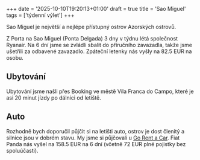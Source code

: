 +++
date = '2025-10-10T19:20:13+01:00'
draft = true
title = 'Sao Miguel'
tags = ['týdenní výlet']
+++

Sao Miguel je největší a nejlépe přístupný ostrov Azorských ostrovů.

Z Porta na Sao Miguel (Ponta Delgada) 3 dny v týdnu létá společnost Ryanair.
Na 6 dní jsme se zvládli sbalit do příručního zavazadla, takže jsme ušetřili za odbavené zavazadlo.
Zpáteční letenky nás vyšly na 82.5 EUR na osobu.

## Ubytování

Ubytování jsme našli přes Booking ve městě Vila Franca do Campo, které je asi 20 minut jízdy po dálnici od letiště.

## Auto

Rozhodně bych doporučil půjčit si na letišti auto, ostrov je dost členitý a silnice jsou v dobrém stavu.
My jsme si půjčovali u [Go Rent a Car](https://www.gorentacar.pt/en/).
Fiat Panda nás vyšel na 158.5 EUR na 6 dní (včetně 72 EUR plné pojistky bez spoluúčasti).
